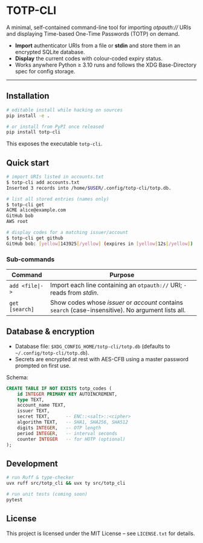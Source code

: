 # TOTP-CLI

A minimal, self-contained command-line tool for importing _otpauth://_ URIs and displaying Time-based One-Time Passwords (TOTP) on demand.

- **Import** authenticator URIs from a file or **stdin** and store them in an encrypted SQLite database.
- **Display** the current codes with colour-coded expiry status.
- Works anywhere Python ≥ 3.10 runs and follows the XDG Base-Directory spec for config storage.

---

## Installation

```bash
# editable install while hacking on sources
pip install -e .

# or install from PyPI once released
pip install totp-cli
```

This exposes the executable `totp-cli`.

## Quick start

```bash
# import URIs listed in accounts.txt
$ totp-cli add accounts.txt
Inserted 3 records into /home/$USER/.config/totp-cli/totp.db.

# list all stored entries (names only)
$ totp-cli get
ACME alice@example.com
GitHub bob
AWS root

# display codes for a matching issuer/account
$ totp-cli get github
GitHub bob: [yellow]143925[/yellow] (expires in [yellow]12s[/yellow])
```

### Sub-commands

| Command          | Purpose                                                                                             |
| ---------------- | --------------------------------------------------------------------------------------------------- |
| `add <file\|- >` | Import each line containing an `otpauth://` URI; `-` reads from _stdin_.                            |
| `get [search]`   | Show codes whose _issuer_ or _account_ contains `search` (case-insensitive). No argument lists all. |

## Database & encryption

- Database file: `$XDG_CONFIG_HOME/totp-cli/totp.db` (defaults to `~/.config/totp-cli/totp.db`).
- Secrets are encrypted at rest with AES-CFB using a master password prompted on first use.

Schema:

```sql
CREATE TABLE IF NOT EXISTS totp_codes (
    id INTEGER PRIMARY KEY AUTOINCREMENT,
    type TEXT,
    account_name TEXT,
    issuer TEXT,
    secret TEXT,      -- ENC::<salt>::<cipher>
    algorithm TEXT,   -- SHA1, SHA256, SHA512
    digits INTEGER,   -- OTP length
    period INTEGER,   -- interval seconds
    counter INTEGER   -- for HOTP (optional)
);
```

## Development

```bash
# run Ruff & type-checker
uvx ruff src/totp_cli && uvx ty src/totp_cli

# run unit tests (coming soon)
pytest
```

## License

This project is licensed under the MIT License – see `LICENSE.txt` for details.
